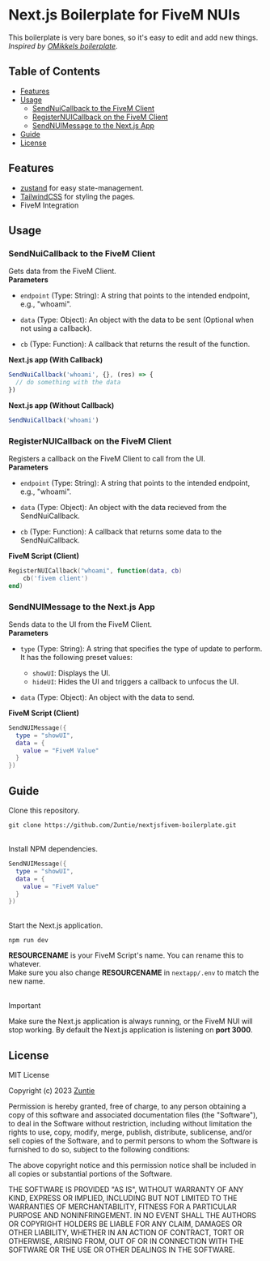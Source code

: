 # Next.js Boilerplate for FiveM NUIs
This boilerplate is very bare bones, so it's easy to edit and add new things.
<br>
*Inspired by [OMikkels boilerplate](https://github.com/OMikkel/nextjs-omikkel-boilerplate).*

## Table of Contents
- [Features](#features)
- [Usage](#usage)
  - [SendNuiCallback to the FiveM Client](#sendnuicallback-to-the-fivem-client)
  - [RegisterNUICallback on the FiveM Client](#registernuicallback-on-the-fivem-client)
  - [SendNUIMessage to the Next.js App](#sendnuimessage-to-the-nextjs-app)
- [Guide](#guide)
- [License](#license)

## Features
- [zustand](https://github.com/pmndrs/zustand) for easy state-management.
- [TailwindCSS](https://tailwindcss.com) for styling the pages.
- FiveM Integration

## Usage
### SendNuiCallback to the FiveM Client
Gets data from the FiveM Client.
<br>
**Parameters**
- `endpoint` (Type: String): A string that points to the intended endpoint, e.g., "whoami".

- `data` (Type: Object): An object with the data to be sent (Optional when not using a callback).

- `cb` (Type: Function): A callback that returns the result of the function.

**Next.js app (With Callback)**
```js
SendNuiCallback('whoami', {}, (res) => {
  // do something with the data
})
```
**Next.js app (Without Callback)**
```js
SendNuiCallback('whoami')
```

### RegisterNUICallback on the FiveM Client
Registers a callback on the FiveM Client to call from the UI.
<br>
**Parameters**
- `endpoint` (Type: String): A string that points to the intended endpoint, e.g., "whoami".

- `data` (Type: Object): An object with the data recieved from the SendNuiCallback.

- `cb` (Type: Function): A callback that returns some data to the SendNuiCallback.

**FiveM Script (Client)**
```lua
RegisterNUICallback("whoami", function(data, cb)
    cb('fivem client')
end)
```

### SendNUIMessage to the Next.js App
Sends data to the UI from the FiveM Client.
<br>
**Parameters**
- `type` (Type: String): A string that specifies the type of update to perform. It has the following preset values:

  - `showUI`: Displays the UI.
  - `hideUI`: Hides the UI and triggers a callback to unfocus the UI.

- `data` (Type: Object): An object with the data to send.

**FiveM Script (Client)**
```lua
SendNUIMessage({
  type = "showUI",
  data = {
    value = "FiveM Value"
  }
})
```

## Guide
Clone this repository.

```
git clone https://github.com/Zuntie/nextjsfivem-boilerplate.git
```
<br>
Install NPM dependencies.

```lua
SendNUIMessage({
  type = "showUI",
  data = {
    value = "FiveM Value"
  }
})
```
<br>
Start the Next.js application.

```
npm run dev
```

**RESOURCENAME** is your FiveM Script's name. You can rename this to whatever.
<br>
Make sure you also change **RESOURCENAME** in `nextapp/.env` to match the new name.
<br>
<br>
> [!IMPORTANT]
> Make sure the Next.js application is always running, or the FiveM NUI will stop working.
> By default the Next.js application is listening on **port 3000**.

## License
MIT License

Copyright (c) 2023 [Zuntie](https://github.com/Zuntie)

Permission is hereby granted, free of charge, to any person obtaining a copy
of this software and associated documentation files (the "Software"), to deal
in the Software without restriction, including without limitation the rights
to use, copy, modify, merge, publish, distribute, sublicense, and/or sell
copies of the Software, and to permit persons to whom the Software is
furnished to do so, subject to the following conditions:

The above copyright notice and this permission notice shall be included in all
copies or substantial portions of the Software.

THE SOFTWARE IS PROVIDED "AS IS", WITHOUT WARRANTY OF ANY KIND, EXPRESS OR
IMPLIED, INCLUDING BUT NOT LIMITED TO THE WARRANTIES OF MERCHANTABILITY,
FITNESS FOR A PARTICULAR PURPOSE AND NONINFRINGEMENT. IN NO EVENT SHALL THE
AUTHORS OR COPYRIGHT HOLDERS BE LIABLE FOR ANY CLAIM, DAMAGES OR OTHER
LIABILITY, WHETHER IN AN ACTION OF CONTRACT, TORT OR OTHERWISE, ARISING FROM,
OUT OF OR IN CONNECTION WITH THE SOFTWARE OR THE USE OR OTHER DEALINGS IN THE
SOFTWARE.
